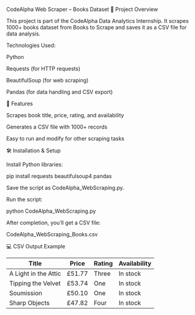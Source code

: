 CodeAlpha Web Scraper – Books Dataset
📌 Project Overview

This project is part of the CodeAlpha Data Analytics Internship.
It scrapes 1000+ books dataset from Books to Scrape
 and saves it as a CSV file for data analysis.

Technologies Used:

Python

Requests (for HTTP requests)

BeautifulSoup (for web scraping)

Pandas (for data handling and CSV export)

🎯 Features

Scrapes book title, price, rating, and availability

Generates a CSV file with 1000+ records

Easy to run and modify for other scraping tasks

🛠️ Installation & Setup

Install Python libraries:

pip install requests beautifulsoup4 pandas


Save the script as CodeAlpha_WebScraping.py.

Run the script:

python CodeAlpha_WebScraping.py


After completion, you’ll get a CSV file:

CodeAlpha_WebScraping_Books.csv

💻 CSV Output Example

| Title                | Price  | Rating | Availability |
| -------------------- | ------ | ------ | ------------ |
| A Light in the Attic | £51.77 | Three  | In stock     |
| Tipping the Velvet   | £53.74 | One    | In stock     |
| Soumission           | £50.10 | One    | In stock     |
| Sharp Objects        | £47.82 | Four   | In stock     |
